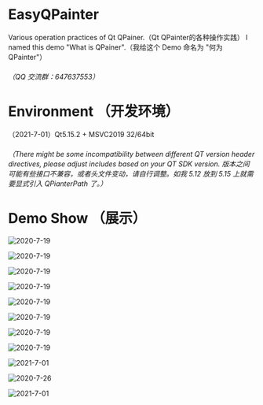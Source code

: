 # EasyQPainter 
Various operation practices of Qt QPainer.（Qt QPainter的各种操作实践）
I named this demo "What is QPainer".（我给这个 Demo 命名为 "何为 QPainter"）
###### （QQ 交流群：647637553）

# Environment （开发环境）
（2021-7-01）Qt5.15.2 + MSVC2019 32/64bit
###### （There might be some incompatibility between different QT version header directives, please adjust includes based on your QT SDK version.  版本之间可能有些接口不兼容，或者头文件变动，请自行调整。如我 5.12 放到 5.15 上就需要显式引入 QPianterPath 了。）

# Demo Show （展示）

![2020-7-19](img/demo_1.png)

![2020-7-19](img/demo_2.png)

![2020-7-19](img/demo_3.png)

![2020-7-19](img/demo_4.png)

![2020-7-19](img/demo_5.png)

![2020-7-19](img/demo_6.png)

![2020-7-19](img/demo_7.png)

![2020-7-19](img/demo_8.png)

![2021-7-01](img/demo_9.png)

![2020-7-26](img/demo_10.png)

![2021-7-01](img/demo_11.png)
